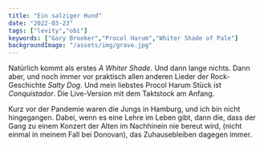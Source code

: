```yaml
---
title: "Ein salziger Hund"
date: "2022-03-23"
tags: ["levity","obi"]
keywords: ["Gary Brooker","Procol Harum","Whiter Shade of Pale"]
backgroundImage: "/assets/img/grave.jpg"
---
```

Natürlich kommt als erstes *A Whiter Shade*. Und dann lange nichts. Dann aber, und noch immer vor praktisch allen anderen Lieder der Rock-Geschichte *Salty Dog*. Und mein liebstes Procol Harum Stück ist *Conquistador*. Die Live-Version mit dem Taktstock am Anfang.

Kurz vor der Pandemie waren die Jungs in Hamburg, und ich bin nicht hingegangen. Dabei, wenn es eine Lehre im Leben gibt, dann die, dass der Gang zu einem Konzert der Alten im Nachhinein nie bereut wird, (nicht einmal in meinem Fall bei Donovan), das Zuhausebleiben dagegen immer.